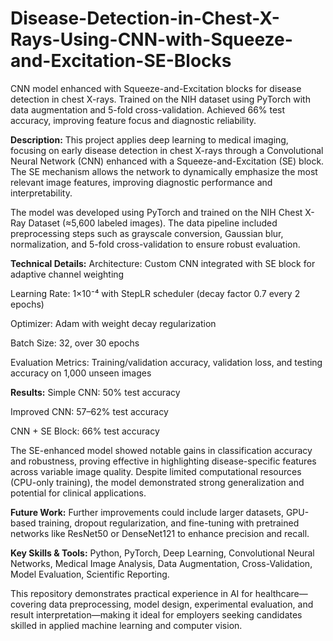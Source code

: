 # Disease-Detection-in-Chest-X-Rays-Using-CNN-with-Squeeze-and-Excitation-SE-Blocks
CNN model enhanced with Squeeze-and-Excitation blocks for disease detection in chest X-rays. Trained on the NIH dataset using PyTorch with data augmentation and 5-fold cross-validation. Achieved 66% test accuracy, improving feature focus and diagnostic reliability.

**Description:**
This project applies deep learning to medical imaging, focusing on early disease detection in chest X-rays through a Convolutional Neural Network (CNN) enhanced with a Squeeze-and-Excitation (SE) block. The SE mechanism allows the network to dynamically emphasize the most relevant image features, improving diagnostic performance and interpretability.

The model was developed using PyTorch and trained on the NIH Chest X-Ray Dataset (≈5,600 labeled images). The data pipeline included preprocessing steps such as grayscale conversion, Gaussian blur, normalization, and 5-fold cross-validation to ensure robust evaluation.

**Technical Details:**
Architecture: Custom CNN integrated with SE block for adaptive channel weighting

Learning Rate: 1×10⁻⁴ with StepLR scheduler (decay factor 0.7 every 2 epochs)

Optimizer: Adam with weight decay regularization

Batch Size: 32, over 30 epochs

Evaluation Metrics: Training/validation accuracy, validation loss, and testing accuracy on 1,000 unseen images

**Results:**
Simple CNN: 50% test accuracy

Improved CNN: 57–62% test accuracy

CNN + SE Block: 66% test accuracy

The SE-enhanced model showed notable gains in classification accuracy and robustness, proving effective in highlighting disease-specific features across variable image quality. Despite limited computational resources (CPU-only training), the model demonstrated strong generalization and potential for clinical applications.

**Future Work:**
Further improvements could include larger datasets, GPU-based training, dropout regularization, and fine-tuning with pretrained networks like ResNet50 or DenseNet121 to enhance precision and recall.

**Key Skills & Tools:**
Python, PyTorch, Deep Learning, Convolutional Neural Networks, Medical Image Analysis, Data Augmentation, Cross-Validation, Model Evaluation, Scientific Reporting.

This repository demonstrates practical experience in AI for healthcare—covering data preprocessing, model design, experimental evaluation, and result interpretation—making it ideal for employers seeking candidates skilled in applied machine learning and computer vision.
